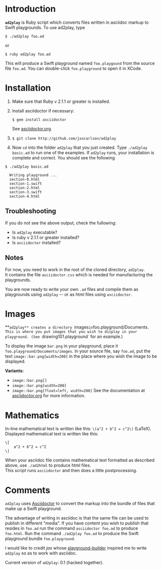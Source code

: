 
# Introduction

**`ad2play`** is Ruby script which converts
files written in asciidoc markup 
to Swift playgrounds. To use ad2play,
type

`$ ./ad2play foo.ad`

or 

`$ ruby ad2play foo.ad`

This will produce a Swift playground named `foo.playgound` from the source  file `foo.ad`.
You can double-click `foo.playground` to open it in XCode. 

# Installation

1. Make sure that Ruby v 2.1.1 or greater is installed.  

2. Install asciidoctor if necessary:

   `$ gem install asciidoctor` 

    See [asciidoctor.org](http://asciidoctor.org). 

3. `$ git clone http://github.com/jxxcarlson/ad2play`

4. Now `cd` into the folder `ad2play` that you just created.  Type `./ad2play basic.ad` to run one of the examples. If `ad2play` runs, your installation is complete and correct. You should see the following
 
```
$ ./ad2play basic.ad

  Writing playground ...
  section-0.html
  section-1.swift
  section-2.html
  section-3.swift
  section-4.html
```

## Troubleshooting

If you do not see the above output, check the fullowing:
- Is `ad2play` executable?
- Is ruby v 2.1.1 or greater installed?
- Is `asciidoctor` installed?

## Notes

For now, you need to work in the root of the cloned  directory, `ad2play`.  
It contains the file `asciidoctor.css` which is needed for manufacturing
the playgrounds.

You are now ready to write your own `.ad` files and compile
them as playgrounds using `ad2play` -- or as  html files using `asciidoctor`.

# Images

**`ad2play** creates a directory `images` in `foo.playground/Documents`.  
This is where you put images that you wish to display in your playground.
(See `drawing101.playground` for an example.) 

To display the image `bar.png` in your playground, place it 
`foo.playground/Documents/images`.  In your source file,
say `foo.ad`,
put the text `image::bar.png[width=200]` in the place
where you wish the image to be displayed.  

**Variants:**
- `image::bar.png[]`
- `image::bar.png[width=200]`
- `image::bar.png[float=left, width=200]`
See the documentation at [asciidoctor.org](http://asciidoctor.org)
for more information.

# Mathematics

In-line mathematical text is written like this:
`\(a^2 + b^2 = c^2\)` (LaTeX). Displayed mathematical
text is written like this:
```
\[
    a^2 + b^2 = c^2
\]
```

When your asciidoc file contains 
mathematical text formatted as described
above, use `./ad2html` to produce html files.  
This script runs `asciidoctor` and then does
a little postprocessing.

# Comments

`ad2play` uses [Asciidoctor](http://asciidoctor.org) to 
convert the markup into the bundle of files
that make up a Swift playground.

The advantage of writing in asciidoc is that 
the same file can be used to publish in
different "media". If you have content
you wish to publish that resides in `foo.ad`
run the command `asciidoctor foo.ad`
to produce `foo.html`.  Run
the command  `./ad2play foo.ad`
to produce the Swift playground bundle
`foo.playground`.  

I would like to credit *jas*
whose [playground-builder](http://github.com/jas/swift-playground-builder)
inspired me to write `ad2play` so as to work with asciidoc.  

Current version of `ad2play`: 0.1 (hacked together).
